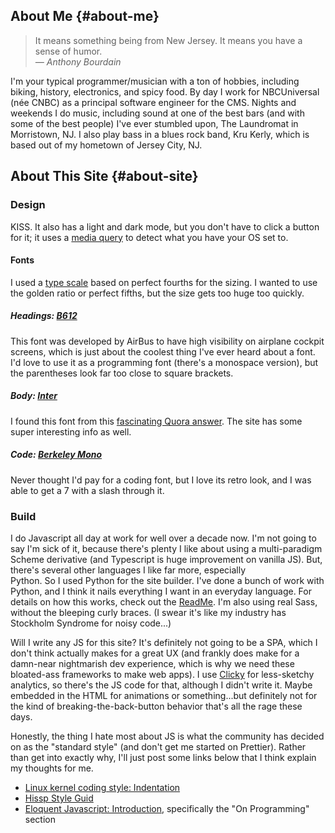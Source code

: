 ## About Me {#about-me}

> It means something being from New Jersey. It means you have a sense of humor.  
> *&mdash; Anthony Bourdain*

I'm your typical programmer/musician with a ton of hobbies, including biking, history, electronics, 
and spicy food. By day I work for NBCUniversal (née CNBC) as a principal software engineer for 
the CMS. Nights and weekends I do music, including sound at one of the best bars (and with some 
of the best people) I've ever stumbled upon, The Laundromat in Morristown, NJ. I also play bass 
in a blues rock band, Kru Kerly, which is based out of my hometown of Jersey City, NJ.

## About This Site {#about-site}

### Design

KISS. It also has a light and dark mode, but you don't have to click a button for it; it uses 
a [media query](https://developer.mozilla.org/en-US/docs/Web/CSS/@media/prefers-color-scheme) to 
detect what you have your OS set to.

#### Fonts

I used a [type scale](https://type-scale.com/) based on perfect fourths for the sizing. I wanted 
to use the golden ratio or perfect fifths, but the size gets too huge too quickly.

##### Headings: [B612](https://b612-font.com/)

This font was developed by AirBus to have high visibility on airplane cockpit screens, which is just
 about the coolest thing I've ever heard about a font. I'd love to use it as a programming font 
(there's a monospace version), but the parentheses look far too close to square brackets.

##### Body: [Inter](https://rsms.me/inter/)

I found this font from 
this [fascinating Quora answer](https://www.quora.com/What-is-the-most-readable-font-for-the-screen).
 The site has some super interesting info as well.

##### Code: [Berkeley Mono](https://berkeleygraphics.com/typefaces/berkeley-mono/)

Never thought I'd pay for a coding font, but I love its retro look, and I was able to get a 7 with a
 slash through it.

### Build

I do Javascript all day at work for well over a decade now. I'm not going to say I'm sick of it, 
because there's plenty I like about using a multi-paradigm Scheme derivative (and Typescript is 
huge improvement on vanilla JS). But, there's several other languages I like far more, especially  
Python. So I used Python for the site builder. I've done a bunch of work with Python, 
and I think it nails everything I want in an everyday language. For details on how this works, 
check out the [ReadMe](https://github.com/andybp85/andybp85.github.io). I'm also using real Sass, 
without the bleeping curly braces. (I swear it's like my industry has Stockholm Syndrome for 
noisy code...)

Will I write any JS for this site? It's definitely not going to be a SPA, which I don't think 
actually makes for a great UX (and frankly does make for a damn-near nightmarish dev experience, 
which is why we need these bloated-ass frameworks to make web apps). I use 
[Clicky](https://clicky.com/) for less-sketchy analytics, so there's the JS code for that, 
although I didn't write it. Maybe embedded in the HTML for animations or something...but 
definitely not for the kind of breaking-the-back-button behavior that's all the rage these days.

Honestly, the thing I hate most about JS is what the community has decided on as the "standard 
style" (and don't get me started on Prettier). Rather than get into exactly why, I'll just post 
some links below that I think explain my thoughts for me.

* [Linux kernel coding style: Indentation](https://www.kernel.org/doc/html/v4.10/process/coding-style.html#indentation)
* [Hissp Style Guid](https://hissp.readthedocs.io/en/latest/style_guide.html)
* [Eloquent Javascript: Introduction](https://eloquentjavascript.net/2nd_edition/00_intro.html), specifically the "On Programming" section
